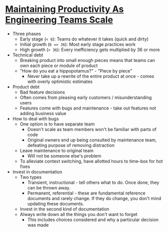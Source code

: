 # [Maintaining Productivity As Engineering Teams Scale](https://medium.com/accel-india-insights/maintaining-productivity-as-engineering-teams-scale-1a821f5add28)

* Three phases
  * Early stage (`< 6`): Teams do whatever it takes (quick and dirty)
  * Initial growth (`6 => 36`): Most early stage practices work
  * High growth (`> 36`): Every inefficiency gets multiplied by 36 or more
* Technical debt
  * Breaking product into small enough pieces means that teams can own each piece or module of product
  * "How do you eat a hippopotamus?" - "Piece by piece"
    * Never take up a rewrite of the entire product at once - comes with overly optimistic estimates
* Product debt
  * Bad feature decisions
  * Often comes from pleasing early customers / misunderstanding users
  * Features come with bugs and maintenance - take out features not adding business value
* How to deal with bugs
  * One option is to have separate team
    * Doesn't scale as team members won't be familiar with parts of code
    * Original owners end up being consulted by maintenance team, defeating purpose of removing distraction
  * Leave maintenance to original team
    * Will not be someone else's problem
  * To alleviate context switching, have allotted hours to time-box for hot fixes
* Invest in documentation
  * Two types
    * Transient, instructional - tell others what to do. Once done, they can be thrown away.
    * Permanent, referential - these are fundamental reference documents and rarely change. If they do change, you don't mind updating these documents.
  * Invest in the second kind of documentation
  * Always write down all the things you don't want to forget
    * This includes choices considered and why a particular decision was made
